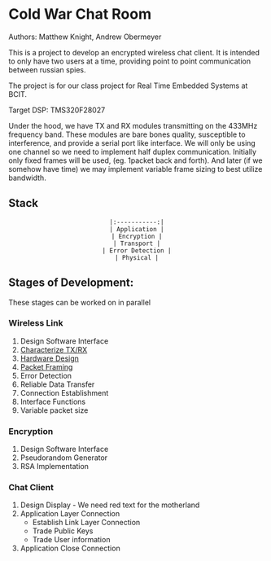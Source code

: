 # Cold War Chat Room

Authors: Matthew Knight, Andrew Obermeyer

This is a project to develop an encrypted wireless chat client. It is intended
to only have two users at a time, providing point to point communication between
russian spies.

The project is for our class project for Real Time Embedded Systems at BCIT.

Target DSP: TMS320F28027

Under the hood, we have TX and RX modules transmitting on the 433MHz frequency
band. These modules are bare bones quality, susceptible to interference, and
provide a serial port like interface. We will only be using one channel so we
need to implement half duplex communication. Initially only fixed frames will be
used, (eg. 1packet back and forth). And later (if we somehow have time) we may
implement variable frame sizing to best utilize bandwidth.

## Stack

<center>
    
    |:-----------:|
    | Application |
    | Encryption |
    | Transport |
    | Error Detection |
    | Physical |

</center>

## Stages of Development:

These stages can be worked on in parallel

### Wireless Link

1. Design Software Interface
2. [Characterize TX/RX](docs/tx_rx.md)
3. [Hardware Design](docs/hardware_design.md)
4. [Packet Framing](docs/packet_framing.md)
5. Error Detection
6. Reliable Data Transfer
7. Connection Establishment
8. Interface Functions
9. Variable packet size

### Encryption

1. Design Software Interface
2. Pseudorandom Generator
3. RSA Implementation

### Chat Client

1. Design Display - We need red text for the motherland
2. Application Layer Connection
    - Establish Link Layer Connection
    - Trade Public Keys
    - Trade User information
3. Application Close Connection
